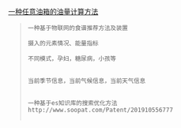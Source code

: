 [一种任意油箱的油量计算方法](http://www.soopat.com/Patent/201910966867)







> ```
> 一种基于物联网的食谱推荐方法及装置
> 
> 摄入的元素情况、能量指标
> 
> 不同模式，孕妇，糖尿病，小孩等
> 
> 
> 当前季节信息，当前气候信息，当前天气信息
> 
> 
> 一种基于es知识库的搜索优化方法
> http://www.soopat.com/Patent/201910556777
> 
> 
> ```

